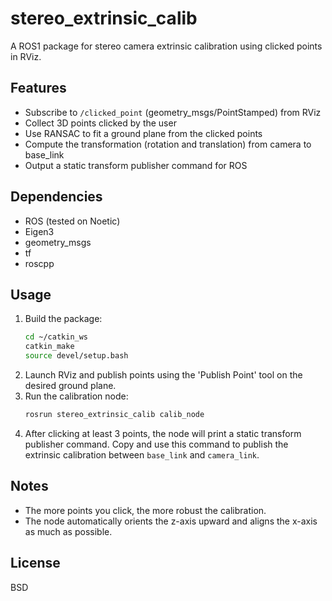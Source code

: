 # stereo_extrinsic_calib

A ROS1 package for stereo camera extrinsic calibration using clicked points in RViz.

## Features
- Subscribe to `/clicked_point` (geometry_msgs/PointStamped) from RViz
- Collect 3D points clicked by the user
- Use RANSAC to fit a ground plane from the clicked points
- Compute the transformation (rotation and translation) from camera to base_link
- Output a static transform publisher command for ROS

## Dependencies
- ROS (tested on Noetic)
- Eigen3
- geometry_msgs
- tf
- roscpp

## Usage
1. Build the package:
   ```bash
   cd ~/catkin_ws
   catkin_make
   source devel/setup.bash
   ```
2. Launch RViz and publish points using the 'Publish Point' tool on the desired ground plane.
3. Run the calibration node:
   ```bash
   rosrun stereo_extrinsic_calib calib_node
   ```
4. After clicking at least 3 points, the node will print a static transform publisher command. Copy and use this command to publish the extrinsic calibration between `base_link` and `camera_link`.

## Notes
- The more points you click, the more robust the calibration.
- The node automatically orients the z-axis upward and aligns the x-axis as much as possible.

## License
BSD

